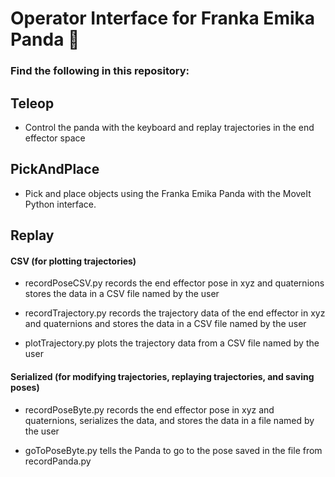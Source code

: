 # Operator Interface for Franka Emika Panda 🐼

### Find the following in this repository:

## Teleop

- Control the panda with the keyboard and replay trajectories in the end effector space

## PickAndPlace

- Pick and place objects using the Franka Emika Panda with the MoveIt Python interface. 


## Replay

#### CSV (for plotting trajectories)

- recordPoseCSV.py records the end effector pose in xyz and quaternions stores the data in a CSV file named by the user

- recordTrajectory.py records the trajectory data of the end effector in xyz and quaternions and stores the data in a CSV file named by the user
  
- plotTrajectory.py plots the trajectory data from a CSV file named by the user


#### Serialized (for modifying trajectories, replaying trajectories, and saving poses)

- recordPoseByte.py records the end effector pose in xyz and quaternions, serializes the data, and stores the data in a file named by the user

- goToPoseByte.py tells the Panda to go to the pose saved in the file from recordPanda.py

